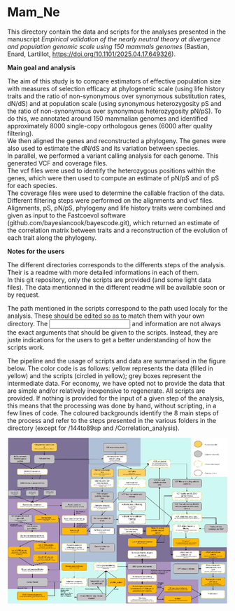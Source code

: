 # Mam_Ne

This directory contain the data and scripts for the analyses presented in the manuscript _Empirical validation of the nearly neutral theory at divergence and population genomic scale using 150 mammals genomes_ (Bastian, Enard, Lartillot, https://doi.org/10.1101/2025.04.17.649326). 

**Main goal and analysis**

The aim of this study is to compare estimators of effective population size with measures of selection efficacy at phylogenetic scale (using life history traits and the ratio of non-synonymous over synonymous substitution rates, dN/dS) and at population scale (using synonymous heterozygosity pS and the ratio of non-synonymous over synonymous heterozygosity pN/pS).
To do this, we annotated around 150 mammalian genomes and identified approximately 8000 single-copy orthologous genes (6000 after quality filtering).\
We then aligned the genes and reconstructed a phylogeny. The genes were also used to estimate the dN/dS and its variation between species.\
In parallel, we performed a variant calling analysis for each genome. This generated VCF and coverage files.\
The vcf files were used to identify the heterozygous positions within the genes, which were then used to compute an estimate of pN/pS and of pS for each species.\
The coverage files were used to determine the callable fraction of the data.\
Different filtering steps were performed on the alignments and vcf files.
Alignments, pS,  pN/pS, phylogeny and life history traits were combined and given as input to the Fastcoevol software (github.com/bayesiancook/bayescode.git), which returned an estimate of the correlation matrix between traits and a reconstruction of the evolution of each trait along the phylogeny.

**Notes for the users**

The different directories corresponds to the differents steps of the analysis. Their is a readme with more detailed informations in each of them.\
In this git repository, only the scripts are provided (and some light data files). The data mentionned in the different readme will be available soon or by request.

The path mentioned in the scripts correspond to the path used localy for the analysis. These should be edited so as to match them with your own directory.
The <input> and <output> information are not always the exact arguments that should be given to the scripts. Instead, they are juste indications for the users to get a better understanding of how the scripts work.

The pipeline and the usage of scripts and data are summarised in the figure below. The color code is as follows: yellow represents the data (filled in yellow) and the scripts (circled in yellow); grey boxes represent the intermediate data.
For economy, we have opted not to provide the data that are simple and/or relatively inexpensive to regenerate. All scripts are provided. If nothing is provided for the input of a given step of the analysis, this means that the processing was done by hand, without scripting, in a few lines of code.
The coloured backgrounds identify the 8 main steps of the process and refer to the steps presented in the various folders in the directory (except for /144to89sp and /Correlation_analysis).

![Summary flow chart of the data analysis (maj 21/03/25)](pipeline_scheme.png)


